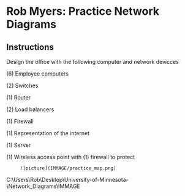 

# Rob Myers: Practice Network Diagrams
## Instructions
Design the office with the following computer and network devicces

(6) Employee computers

(2) Switches

(1) Router

(2) Load balancers

(1) Firewall

(1) Representation of the internet

(1) Server

(1) Wireless access point with (1) firewall to protect 


         ![picture](IMMAGE/practice_map.png)

C:\Users\Rob\Desktop\University-of-Minnesota-\Network_Diagrams\IMMAGE
